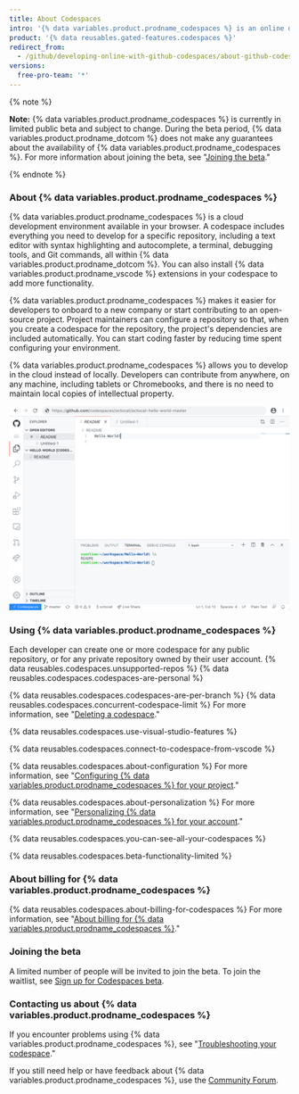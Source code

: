 ```yaml
---
title: About Codespaces
intro: '{% data variables.product.prodname_codespaces %} is an online development environment, hosted by {% data variables.product.prodname_dotcom %} and powered by {% data variables.product.prodname_vscode %}, that allows you to develop entirely in the cloud.'
product: '{% data reusables.gated-features.codespaces %}'
redirect_from:
  - /github/developing-online-with-github-codespaces/about-github-codespaces
versions:
  free-pro-team: '*'
---
```


{% note %}

**Note:** {% data variables.product.prodname_codespaces %} is currently in limited public beta and subject to change. During the beta period, {% data variables.product.prodname_dotcom %} does not make any guarantees about the availability of {% data variables.product.prodname_codespaces %}. For more information about joining the beta, see "[Joining the beta](/github/developing-online-with-codespaces/about-codespaces#joining-the-beta)."

{% endnote %}

### About {% data variables.product.prodname_codespaces %}

{% data variables.product.prodname_codespaces %} is a cloud development environment available in your browser. A codespace includes everything you need to develop for a specific repository, including a text editor with syntax highlighting and autocomplete, a terminal, debugging tools, and Git commands, all within {% data variables.product.prodname_dotcom %}. You can also install {% data variables.product.prodname_vscode %} extensions in your codespace to add more functionality.

{% data variables.product.prodname_codespaces %} makes it easier for developers to onboard to a new company or start contributing to an open-source project. Project maintainers can configure a repository so that, when you create a codespace for the repository, the project's dependencies are included automatically. You can start coding faster by reducing time spent configuring your environment.

{% data variables.product.prodname_codespaces %} allows you to develop in the cloud instead of locally. Developers can contribute from anywhere, on any machine, including tablets or Chromebooks, and there is no need to maintain local copies of intellectual property.

![An open codespace](/assets/images/help/codespaces/codespace-overview.png)

### Using {% data variables.product.prodname_codespaces %}

Each developer can create one or more codespace for any public repository, or for any private repository owned by their user account. {% data reusables.codespaces.unsupported-repos %} {% data reusables.codespaces.codespaces-are-personal %}

{% data reusables.codespaces.codespaces-are-per-branch %} {% data reusables.codespaces.concurrent-codespace-limit %} For more information, see "[Deleting a codespace](/github/developing-online-with-codespaces/deleting-a-codespace)."

{% data reusables.codespaces.use-visual-studio-features %}

{% data reusables.codespaces.connect-to-codespace-from-vscode %}

{% data reusables.codespaces.about-configuration %} For more information, see "[Configuring {% data variables.product.prodname_codespaces %} for your project](/github/developing-online-with-codespaces/configuring-codespaces-for-your-project)."

{% data reusables.codespaces.about-personalization %} For more information, see "[Personalizing {% data variables.product.prodname_codespaces %} for your account](/github/developing-online-with-codespaces/personalizing-codespaces-for-your-account)."

{% data reusables.codespaces.you-can-see-all-your-codespaces %}

{% data reusables.codespaces.beta-functionality-limited %}

### About billing for {% data variables.product.prodname_codespaces %}

{% data reusables.codespaces.about-billing-for-codespaces %} For more information, see "[About billing for {% data variables.product.prodname_codespaces %}](/github/developing-online-with-codespaces/about-billing-for-codespaces)."

### Joining the beta

A limited number of people will be invited to join the beta. To join the waitlist, see [Sign up for Codespaces beta](https://github.com/features/codespaces/signup).

### Contacting us about {% data variables.product.prodname_codespaces %}

If you encounter problems using {% data variables.product.prodname_codespaces %}, see "[Troubleshooting your codespace](/github/developing-online-with-codespaces/troubleshooting-your-codespace)."

If you still need help or have feedback about {% data variables.product.prodname_codespaces %}, use the [Community Forum](https://github.community/c/codespaces-beta/45).
